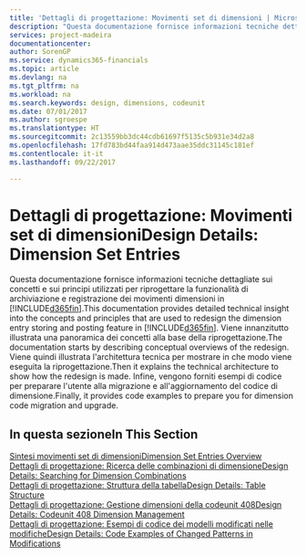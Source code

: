 ```yaml
---
title: 'Dettagli di progettazione: Movimenti set di dimensioni | Microsoft Docs'
description: "Questa documentazione fornisce informazioni tecniche dettagliate sui concetti e sui principi utilizzati per riprogettare la funzionalità di archiviazione e registrazione dei movimenti dimensioni."
services: project-madeira
documentationcenter: 
author: SorenGP
ms.service: dynamics365-financials
ms.topic: article
ms.devlang: na
ms.tgt_pltfrm: na
ms.workload: na
ms.search.keywords: design, dimensions, codeunit
ms.date: 07/01/2017
ms.author: sgroespe
ms.translationtype: HT
ms.sourcegitcommit: 2c13559bb3dc44cdb61697f5135c5b931e34d2a8
ms.openlocfilehash: 17fd783bd44faa914d473aae35ddc31145c181ef
ms.contentlocale: it-it
ms.lasthandoff: 09/22/2017

---
```

# <a name="design-details-dimension-set-entries"></a><span data-ttu-id="d5f59-103">Dettagli di progettazione: Movimenti set di dimensioni</span><span class="sxs-lookup"><span data-stu-id="d5f59-103">Design Details: Dimension Set Entries</span></span>
<span data-ttu-id="d5f59-104">Questa documentazione fornisce informazioni tecniche dettagliate sui concetti e sui principi utilizzati per riprogettare la funzionalità di archiviazione e registrazione dei movimenti dimensioni in [!INCLUDE[d365fin](includes/d365fin_md.md)].</span><span class="sxs-lookup"><span data-stu-id="d5f59-104">This documentation provides detailed technical insight into the concepts and principles that are used to redesign the dimension entry storing and posting feature in [!INCLUDE[d365fin](includes/d365fin_md.md)].</span></span> <span data-ttu-id="d5f59-105">Viene innanzitutto illustrata una panoramica dei concetti alla base della riprogettazione.</span><span class="sxs-lookup"><span data-stu-id="d5f59-105">The documentation starts by describing conceptual overviews of the redesign.</span></span> <span data-ttu-id="d5f59-106">Viene quindi illustrata l'architettura tecnica per mostrare in che modo viene eseguita la riprogettazione.</span><span class="sxs-lookup"><span data-stu-id="d5f59-106">Then it explains the technical architecture to show how the redesign is made.</span></span> <span data-ttu-id="d5f59-107">Infine, vengono forniti esempi di codice per preparare l'utente alla migrazione e all'aggiornamento del codice di dimensione.</span><span class="sxs-lookup"><span data-stu-id="d5f59-107">Finally, it provides code examples to prepare you for dimension code migration and upgrade.</span></span>  

## <a name="in-this-section"></a><span data-ttu-id="d5f59-108">In questa sezione</span><span class="sxs-lookup"><span data-stu-id="d5f59-108">In This Section</span></span>  
[<span data-ttu-id="d5f59-109">Sintesi movimenti set di dimensioni</span><span class="sxs-lookup"><span data-stu-id="d5f59-109">Dimension Set Entries Overview</span></span>](design-details-dimension-set-entries-overview.md)  
[<span data-ttu-id="d5f59-110">Dettagli di progettazione: Ricerca delle combinazioni di dimensione</span><span class="sxs-lookup"><span data-stu-id="d5f59-110">Design Details: Searching for Dimension Combinations</span></span>](design-details-searching-for-dimension-combinations.md)  
[<span data-ttu-id="d5f59-111">Dettagli di progettazione: Struttura della tabella</span><span class="sxs-lookup"><span data-stu-id="d5f59-111">Design Details: Table Structure</span></span>](design-details-table-structure.md)  
[<span data-ttu-id="d5f59-112">Dettagli di progettazione: Gestione dimensioni della codeunit 408</span><span class="sxs-lookup"><span data-stu-id="d5f59-112">Design Details: Codeunit 408 Dimension Management</span></span>](design-details-codeunit-408-dimension-management.md)  
[<span data-ttu-id="d5f59-113">Dettagli di progettazione: Esempi di codice dei modelli modificati nelle modifiche</span><span class="sxs-lookup"><span data-stu-id="d5f59-113">Design Details: Code Examples of Changed Patterns in Modifications</span></span>](design-details-code-examples-of-changed-patterns-in-modifications.md)

